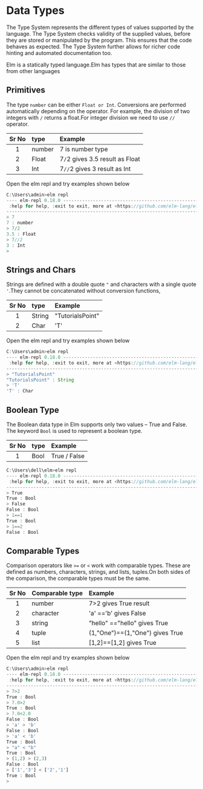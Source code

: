 # Data Types

The Type System represents the different types of values supported by the language. The Type System checks validity of the supplied values, before they are stored or manipulated by the program. This ensures that the code behaves as expected. The Type System further allows for richer code hinting and automated documentation too.

Elm is a statically typed language.Elm has types that are similar to those from other languages

## Primitives

 The type `number` can be either `Float or Int`. Conversions are performed automatically depending on the operator. For example, the division of two integers with `/` returns a float.For integer division we need to use `//` operator.

|Sr No |  type    | Example|
|:----:|:----------|:-------|
| 1    | number  | 7 is number type     |
| 2    | Float     | 7`/`2 gives 3.5 result as Float      |
| 3    | Int   | 7`//`2 gives 3 result as Int     |

Open the elm repl and try examples shown below

```javascript
C:\Users\admin>elm repl
---- elm-repl 0.18.0 -----------------------------------------------------------
 :help for help, :exit to exit, more at <https://github.com/elm-lang/elm-repl>
--------------------------------------------------------------------------------
> 7
7 : number
> 7/2
3.5 : Float
> 7//2
3 : Int
>
```

## Strings and Chars

Strings are defined with a double quote `"` and characters with a single quote `'`.They cannot be concatenated without conversion functions,

|Sr No |  type    | Example|
|:----:|:----------|:-------|
| 1    | String  | "TutorialsPoint"      |
| 2   | Char  | 'T'      |

Open the elm repl and try examples shown below

```javascript
C:\Users\admin>elm repl
---- elm-repl 0.18.0 -----------------------------------------------------------
 :help for help, :exit to exit, more at <https://github.com/elm-lang/elm-repl>
--------------------------------------------------------------------------------
> "TutorialsPoint"
"TutorialsPoint" : String
> 'T'
'T' : Char

```

## Boolean Type

The Boolean data type in Elm supports only two values – True and False. The keyword `Bool` is used to represent a boolean type.

|Sr No |  type    | Example|
|:----:|:----------|:-------|
| 1    | Bool  | True / False     |

```javascript
C:\Users\dell\elm>elm repl
---- elm-repl 0.18.0 -----------------------------------------------------------
 :help for help, :exit to exit, more at <https://github.com/elm-lang/elm-repl>
--------------------------------------------------------------------------------
> True
True : Bool
> False
False : Bool
> 1==1
True : Bool
> 1==2
False : Bool
```

## Comparable Types

Comparison operators like `>=` or `<` work with comparable types. These are defined as numbers, characters, strings, and lists, tuples.On both sides of the comparison, the comparable types must be the same.

|Sr No |  Comparable type    | Example|
|:----:|:----------|:-------|
| 1    | number    | 7>2 gives True result
| 2    | character    | 'a' =='b' gives False
| 3    | string    | "hello" =="hello" gives True
| 4   | tuple    | (1,"One")==(1,"One") gives True
| 5   | list    | [1,2]==[1,2] gives True

Open the elm repl and try examples shown below

```javascript
C:\Users\admin>elm repl
---- elm-repl 0.18.0 -----------------------------------------------------------
 :help for help, :exit to exit, more at <https://github.com/elm-lang/elm-repl>
--------------------------------------------------------------------------------
> 7>2
True : Bool
> 7.0>2
True : Bool
> 7.0<2.0
False : Bool
> 'a' > 'b'
False : Bool
> 'a' < 'b'
True : Bool
> "a" < "b"
True : Bool
> (1,2) > (2,3)
False : Bool
> ['1','3'] < ['2','1']
True : Bool
>

```
